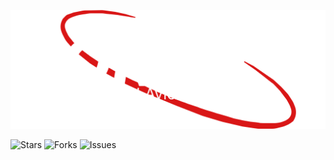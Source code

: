 ![Horizon Logo](<Horizon Logo.png>)

![Stars](https://img.shields.io/github/stars/Horizon-Avionics/Horizon-H1)
![Forks](https://img.shields.io/github/forks/Horizon-Avionics/Horizon-H1)
![Issues](https://img.shields.io/github/issues/Horizon-Avionics/Horizon-H1)
